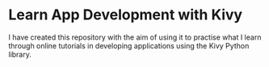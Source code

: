 # Learn App Development with Kivy
I have created this repository with the aim of using it to practise what I learn through online
tutorials in developing applications using the Kivy Python library.
